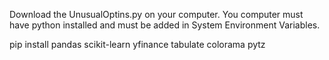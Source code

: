 Download the UnusualOptins.py on your computer.
You computer must have python installed and must be added in System Environment Variables.

pip install pandas scikit-learn yfinance tabulate colorama pytz
